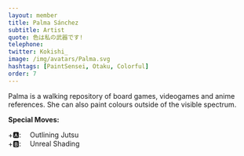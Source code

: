```yaml
---
layout: member
title: Palma Sánchez
subtitle: Artist
quote: 色は私の武器です!
telephone: 
twitter: Kokishi_
image: /img/avatars/Palma.svg
hashtags: [PaintSensei, Otaku, Colorful]
order: 7
---
```


Palma is a walking repository of board games, videogames and anime references. She can also paint colours outside of the visible spectrum.

**Special Moves:**

<div class="has-text-left">
    <i class="fas fa-arrow-left" style="transform: rotateZ(-45deg);"></i>
    <i class="fas fa-arrow-up" style="transform: rotateZ(-45deg);"></i>
    <i class="fas fa-arrow-right" style="transform: rotateZ(-45deg);"></i>
    <i class="fas fa-arrow-down" style="transform: rotateZ(-45deg);"></i>
    +🅰: &emsp;Outlining Jutsu
</div>

<div class="has-text-left">
    <i class="fas fa-arrow-left"></i>
    <i class="fas fa-arrow-right"></i>
    <i class="fas fa-arrow-up"></i>
    <i class="fas fa-arrow-down"></i>
    +🅱: &emsp;Unreal Shading
</div>